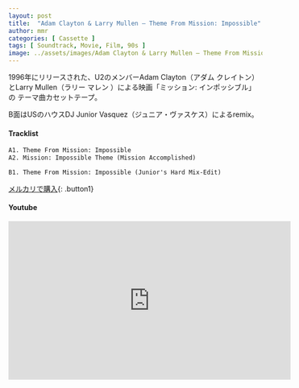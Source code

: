 ```yaml
---
layout: post
title:  "Adam Clayton & Larry Mullen – Theme From Mission: Impossible"
author: mmr
categories: [ Cassette ]
tags: [ Soundtrack, Movie, Film, 90s ]
image: ../assets/images/Adam Clayton & Larry Mullen – Theme From Mission Impossible.webp
---
```


1996年にリリースされた、U2のメンバーAdam Clayton（アダム クレイトン）とLarry Mullen（ラリー マレン ）による映画「ミッション: インポッシブル」の テーマ曲カセットテープ。

B面はUSのハウスDJ Junior Vasquez（ジュニア・ヴァスケス）によるremix。

#### Tracklist
```md
A1. Theme From Mission: Impossible
A2. Mission: Impossible Theme (Mission Accomplished)

B1. Theme From Mission: Impossible (Junior's Hard Mix-Edit)
```

[メルカリで購入](https://jp.mercari.com/item/m33330451602?afid=6142608987){: .button1}

#### Youtube
<iframe width="560" height="315" src="https://www.youtube.com/embed/1sibRQh_Ry0?si=uYrL9uW6B0nx9GjJ" title="YouTube video player" frameborder="0" allow="accelerometer; autoplay; clipboard-write; encrypted-media; gyroscope; picture-in-picture; web-share" referrerpolicy="strict-origin-when-cross-origin" allowfullscreen></iframe>